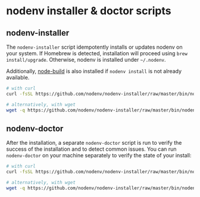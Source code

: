 # nodenv installer & doctor scripts

## nodenv-installer

The `nodenv-installer` script idempotently installs or updates nodenv on your
system. If Homebrew is detected, installation will proceed using `brew
install/upgrade`. Otherwise, nodenv is installed under `~/.nodenv`.

Additionally, [node-build](https://github.com/nodenv/node-build#readme) is also
installed if `nodenv install` is not already available.

```sh
# with curl
curl -fsSL https://github.com/nodenv/nodenv-installer/raw/master/bin/nodenv-installer | bash

# alternatively, with wget
wget -q https://github.com/nodenv/nodenv-installer/raw/master/bin/nodenv-installer -O- | bash
```

## nodenv-doctor

After the installation, a separate `nodenv-doctor` script is run to verify the
success of the installation and to detect common issues. You can run
`nodenv-doctor` on your machine separately to verify the state of your install:

```sh
# with curl
curl -fsSL https://github.com/nodenv/nodenv-installer/raw/master/bin/nodenv-doctor | bash

# alternatively, with wget
wget -q https://github.com/nodenv/nodenv-installer/raw/master/bin/nodenv-doctor -O- | bash
```
